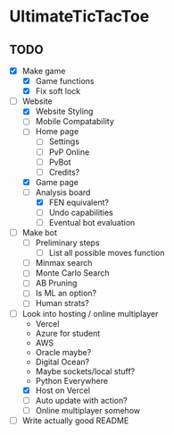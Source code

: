 # UltimateTicTacToe

## TODO
- [x] Make game
    - [x] Game functions
    - [x] Fix soft lock
- [ ] Website
    - [x] Website Styling
    - [ ] Mobile Compatability
    - [ ] Home page
        - [ ] Settings
        - [ ] PvP Online
        - [ ] PvBot
        - [ ] Credits?
    - [x] Game page
    - [ ] Analysis board
        - [x] FEN equivalent?
        - [ ] Undo capabilities
        - [ ] Eventual bot evaluation
- [ ] Make bot
    - [ ] Preliminary steps
        - [ ] List all possible moves function
    - [ ] Minmax search
    - [ ] Monte Carlo Search
    - [ ] AB Pruning
    - [ ] Is ML an option?
    - [ ] Human strats?
- [ ] Look into hosting / online multiplayer
    * Vercel
    * Azure for student
    * AWS
    * Oracle maybe?
    * Digital Ocean?
    * Maybe sockets/local stuff?
    * Python Everywhere
    - [x] Host on Vercel
    - [ ] Auto update with action?
    - [ ] Online multiplayer somehow
- [ ] Write actually good README